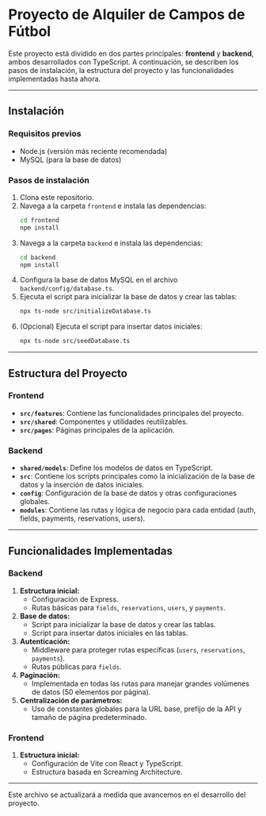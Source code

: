 # Proyecto de Alquiler de Campos de Fútbol

Este proyecto está dividido en dos partes principales: **frontend** y **backend**, ambos desarrollados con TypeScript. A continuación, se describen los pasos de instalación, la estructura del proyecto y las funcionalidades implementadas hasta ahora.

---

## Instalación

### Requisitos previos
- Node.js (versión más reciente recomendada)
- MySQL (para la base de datos)

### Pasos de instalación
1. Clona este repositorio.
2. Navega a la carpeta `frontend` e instala las dependencias:
   ```bash
   cd frontend
   npm install
   ```
3. Navega a la carpeta `backend` e instala las dependencias:
   ```bash
   cd backend
   npm install
   ```
4. Configura la base de datos MySQL en el archivo `backend/config/database.ts`.
5. Ejecuta el script para inicializar la base de datos y crear las tablas:
   ```bash
   npx ts-node src/initializeDatabase.ts
   ```
6. (Opcional) Ejecuta el script para insertar datos iniciales:
   ```bash
   npx ts-node src/seedDatabase.ts
   ```

---

## Estructura del Proyecto

### Frontend
- **`src/features`**: Contiene las funcionalidades principales del proyecto.
- **`src/shared`**: Componentes y utilidades reutilizables.
- **`src/pages`**: Páginas principales de la aplicación.

### Backend
- **`shared/models`**: Define los modelos de datos en TypeScript.
- **`src`**: Contiene los scripts principales como la inicialización de la base de datos y la inserción de datos iniciales.
- **`config`**: Configuración de la base de datos y otras configuraciones globales.
- **`modules`**: Contiene las rutas y lógica de negocio para cada entidad (auth, fields, payments, reservations, users).

---

## Funcionalidades Implementadas

### Backend
1. **Estructura inicial:**
   - Configuración de Express.
   - Rutas básicas para `fields`, `reservations`, `users`, y `payments`.
2. **Base de datos:**
   - Script para inicializar la base de datos y crear las tablas.
   - Script para insertar datos iniciales en las tablas.
3. **Autenticación:**
   - Middleware para proteger rutas específicas (`users`, `reservations`, `payments`).
   - Rutas públicas para `fields`.
4. **Paginación:**
   - Implementada en todas las rutas para manejar grandes volúmenes de datos (50 elementos por página).
5. **Centralización de parámetros:**
   - Uso de constantes globales para la URL base, prefijo de la API y tamaño de página predeterminado.

### Frontend
1. **Estructura inicial:**
   - Configuración de Vite con React y TypeScript.
   - Estructura basada en Screaming Architecture.

---

Este archivo se actualizará a medida que avancemos en el desarrollo del proyecto.